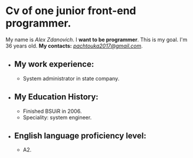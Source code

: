 # Cv of one junior front-end programmer.
My name is *Alex Zdanovich*. I **want to be programmer**. This is my goal. I'm 36 years old.
**My contacts:** *pachtouka2017@gmail.com*.
* ## My work experience:
  * System administrator in state company.
* ## My Education History:
  * Finished BSUiR in 2006.
  * Speciality: system engineer.
* ## English language proficiency level:
  * A2.

